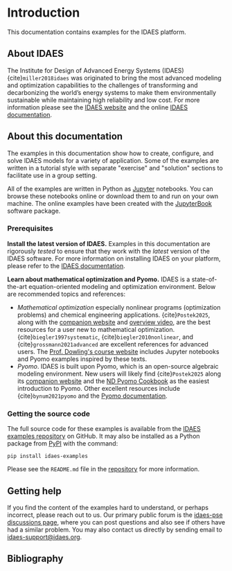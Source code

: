 # Introduction

This documentation contains examples for the IDAES platform.

## About IDAES

The Institute for Design of Advanced Energy Systems (IDAES) 
{cite}`miller2018idaes` was originated to bring the 
most advanced modeling and 
optimization capabilities to the challenges of transforming and decarbonizing the world’s energy systems to make them 
environmentally sustainable while maintaining high reliability and low cost.
For more information please see the [IDAES website](https://idaes.org/) and the online 
[IDAES documentation](https://idaes-pse.readthedocs.io/en/latest/index.html).

## About this documentation

The examples in this documentation show how to create, configure, and solve IDAES models for a variety of application.
Some of the examples are written in a tutorial style with separate "exercise" and "solution" sections to
facilitate use in a group setting.

All of the examples are written in Python as [Jupyter](https://jupyter.org) notebooks.
You can browse these notebooks online or download them to and run on your own machine.
The online examples have been created with the 
[JupyterBook](https://jupyterbook.org) software package.

### Prerequisites

**Install the latest version of IDAES.** Examples in this documentation are rigorously *tested* to ensure that they work with the *latest* version of the IDAES 
software. 
For more information on installing IDAES on your platform,
please refer to the [IDAES documentation](https://idaes-pse.readthedocs.io/en/latest/index.html).

**Learn about mathematical optimization and Pyomo.** IDAES is a state-of-the-art equation-oriented modeling and optimization environment. Below are recommended topics and references:
* *Mathematical optimization* especially nonlinear programs (optimization problems) and chemical engineering applications. {cite}`Postek2025`, along with the [companion website](https://mobook.github.io/MO-book/intro.html) and [overview video](https://www.youtube.com/watch?v=DPv-7TeSTNs), are the best resources for a user new to mathematical optimization. {cite}`biegler1997systematic`, {cite}`biegler2010nonlinear`, and {cite}`grossmann2021advanced` are excellent references for advanced users. The [Prof. Dowling's course website](https://ndcbe.github.io/optimization/intro.html) includes Jupyter notebooks and Pyomo examples inspired by these texts.
* *Pyomo*. IDAES is built upon Pyomo, which is an open-source algebraic modeling environment. New users will likely find {cite}`Postek2025` along its [companion website](https://mobook.github.io/MO-book/intro.html) and the [ND Pyomo Cookbook](https://ndcbe.github.io/ND-Pyomo-Cookbook/README.html) as the easiest introduction to Pyomo. Other excellent resources include {cite}`bynum2021pyomo` and the [Pyomo documentation](https://pyomo.readthedocs.io/en/stable/).

### Getting the source code
The full source code for these examples is available from the 
[IDAES examples repository](https://github.com/IDAES/examples) on GitHub.
It may also be installed as a Python package from [PyPI](https://pypi.org/) with the command:

```
pip install idaes-examples
```

Please see the `README.md` file
in the [repository](https://github.com/IDAES/examples) for more information.

## Getting help

If you find the content of the examples hard to understand, or perhaps incorrect,
please reach out to us. Our primary public forum is the 
[idaes-pse discussions page](https://github.com/IDAES/idaes-pse/discussions),
where you can post questions and also see if others have had a similar
problem. You may also contact us directly by sending email to 
[idaes-support@idaes.org](mailto:idaes-support@idaes.org).


## Bibliography

```{bibliography}
```